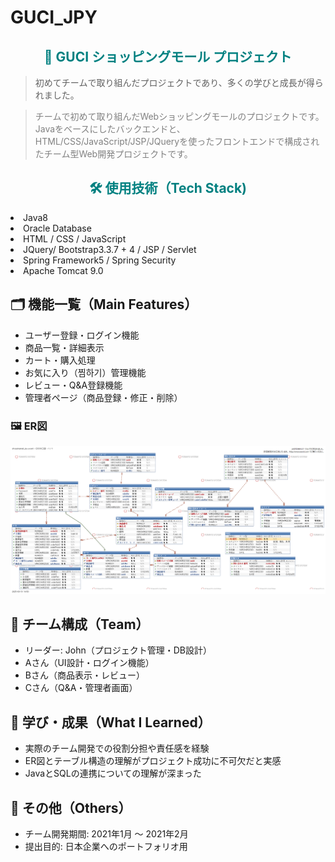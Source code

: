 # GUCI_JPY

<h2 align="center"><span style="color: teal;">🛒 GUCI ショッピングモール プロジェクト</span></h2>

<blockquote>
初めてチームで取り組んだプロジェクトであり、多くの学びと成長が得られました。
</blockquote>

<blockquote>
<span style="color: gray;">
チームで初めて取り組んだWebショッピングモールのプロジェクトです。
Javaをベースにしたバックエンドと、HTML/CSS/JavaScript/JSP/JQueryを使ったフロントエンドで構成されたチーム型Web開発プロジェクトです。
</span>
</blockquote>

<h2 align="center"><span style="color:teal;">🛠 使用技術（Tech Stack) </span></h2>
<li> Java8 </li>
<li> Oracle Database </li>
<li> HTML / CSS / JavaScript </li>
<li> JQuery/ Bootstrap3.3.7 + 4 / JSP / Servlet </li>
<li> Spring Framework5 / Spring Security </li>
<li> Apache Tomcat 9.0 </li>

## 🗂 機能一覧（Main Features）
- ユーザー登録・ログイン機能
- 商品一覧・詳細表示
- カート・購入処理
- お気に入り（찜하기）管理機能
- レビュー・Q&A登録機能
- 管理者ページ（商品登録・修正・削除）

<h3>🖼 ER図</h3>
<div align="center">
  <img src="doc/ERD_設計図_日本語版.png" width="700"/>
</div>

## 👥 チーム構成（Team）
- リーダー: John（プロジェクト管理・DB設計）
- Aさん（UI設計・ログイン機能）
- Bさん（商品表示・レビュー）
- Cさん（Q&A・管理者画面）

## 🧠 学び・成果（What I Learned）
- 実際のチーム開発での役割分担や責任感を経験
- ER図とテーブル構造の理解がプロジェクト成功に不可欠だと実感
- JavaとSQLの連携についての理解が深まった

## 📎 その他（Others）
- チーム開発期間: 2021年1月 ～ 2021年2月
- 提出目的: 日本企業へのポートフォリオ用








